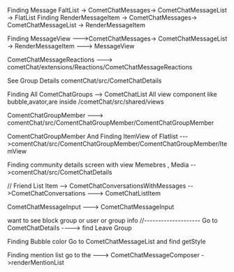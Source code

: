 Finding Message FaltList -> CometChatMessages-> CometChatMessageList -> FlatList
Finding RenderMessageItem -> CometChatMessages-> CometChatMessageList -> RenderMessageItem

Finding MessageView --->CometChatMessages->  CometChatMessageList -> RenderMessageItem ---> MessageView 

CometChatMessageReactions ---> cometChat/extensions/Reactions/CometChatMessageReactions

See Group Details 
comentChat/src/CometChatDetails


Finding All CometChatGroups --> CometChatList
All view component like bubble,avator,are inside /cometChat/src/shared/views

ComentChatGroupMember ---> comentChat/src/ComentChatGroupMember/ComentChatGroupMember

ComentChatGroupMember And Finding  ItemView of Flatlist --->comentChat/src/ComentChatGroupMember/ComentChatGroupMember/ItemView

Finding community details screen with view Memebres , Media -->comentChat/src/CometChatDetails



// Friend List Item --> CometChatConversationsWithMessages -->CometChatConversations ---> CometChatListItem

CometChatMessageInput ---> CometChatMessageInput


want to see block group or user or group info
//--------------------
Go to CometChatDetails ----> find Leave Group


Finding Bubble color 
Go to CometChatMessageList and find getStyle


Finding mention list 
go to the ---> CometChatMessageComposer ->renderMentionList